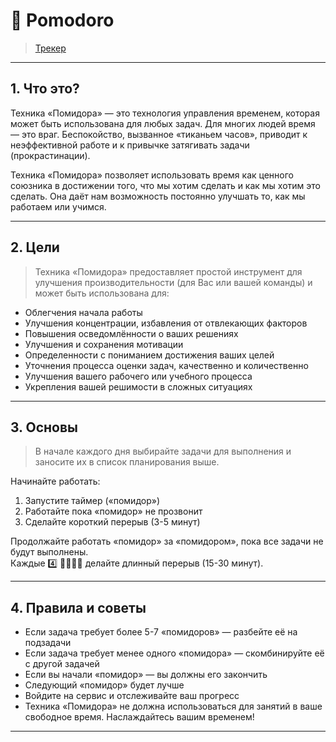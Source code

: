 # :tomato: Pomodoro

> [Трекер](https://pomodoro-tracker.com/?lang=ru)

---

## 1. Что это?

Техника «Помидора» — это технология управления временем, которая может быть использована для любых задач. Для многих людей время — это враг. Беспокойство, вызванное «тиканьем часов», приводит к неэффективной работе и к привычке затягивать задачи (прокрастинации).

Техника «Помидора» позволяет использовать время как ценного союзника в достижении того, что мы хотим сделать и как мы хотим это сделать. Она даёт нам возможность постоянно улучшать то, как мы работаем или учимся.

---

## 2. Цели

>Техника «Помидора» предоставляет простой инструмент для улучшения производительности (для Вас или вашей команды) и может быть использована для:

- Облегчения начала работы
- Улучшения концентрации, избавления от отвлекающих факторов
- Повышения осведомлённости о ваших решениях
- Улучшения и сохранения мотивации
- Определенности с пониманием достижения ваших целей
- Уточнения процесса оценки задач, качественно и количественно
- Улучшения вашего рабочего или учебного процесса
- Укрепления вашей решимости в сложных ситуациях

---

## 3. Основы

> В начале каждого дня выбирайте задачи для выполнения и заносите их в список планирования выше.

Начинайте работать:

1. Запустите таймер («помидор»)
2. Работайте пока «помидор» не прозвонит
3. Сделайте короткий перерыв (3-5 минут)

Продолжайте работать «помидор» за «помидором», пока все задачи не будут выполнены. <br>Каждые :four: :tomato::tomato::tomato::tomato: делайте длинный перерыв (15-30 минут).

---

## 4. Правила и советы

- Если задача требует более 5-7 «помидоров» — разбейте её на подзадачи
- Если задача требует менее одного «помидора» — скомбинируйте её с другой задачей
- Если вы начали «помидор» — вы должны его закончить
- Следующий «помидор» будет лучше
- Войдите на сервис и отслеживайте ваш прогресс
- Техника «Помидора» не должна использоваться для занятий в ваше свободное время. Наслаждайтесь вашим временем!

---

